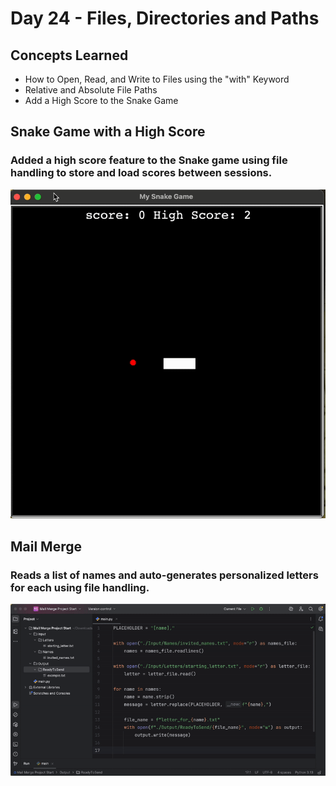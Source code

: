 # Day 24 - Files, Directories and Paths
## Concepts Learned
- How to Open, Read, and Write to Files using the "with" Keyword
- Relative and Absolute File Paths
- Add a High Score to the Snake Game
## Snake Game with a High Score
### Added a high score feature to the Snake game using file handling to store and load scores between sessions.
![Day 24 Code Demo](../gifs/Day024-1.gif)
## Mail Merge
### Reads a list of names and auto-generates personalized letters for each using file handling.
![Day 24 Code Demo](../gifs/Day024-2.gif)

